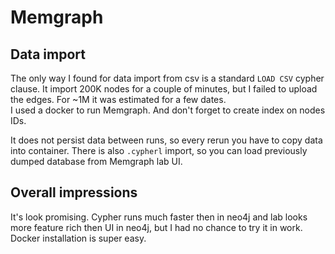 # Memgraph
## Data import
The only way I found for data import from csv is a standard `LOAD CSV` cypher clause. It import 200K nodes for a couple of minutes, but I failed to upload the edges. For ~1M it was estimated for a few dates.  
I used a docker to run Memgraph. And don't forget to create index on nodes IDs.

It does not persist data between runs, so every rerun you have to copy data into container. There is also `.cypherl` import, so you can load previously dumped database from Memgraph lab UI.

## Overall impressions
It's look promising. Cypher runs much faster then in neo4j and lab looks more feature rich then UI in neo4j, but I had no chance to try it in work.  
Docker installation is super easy.
